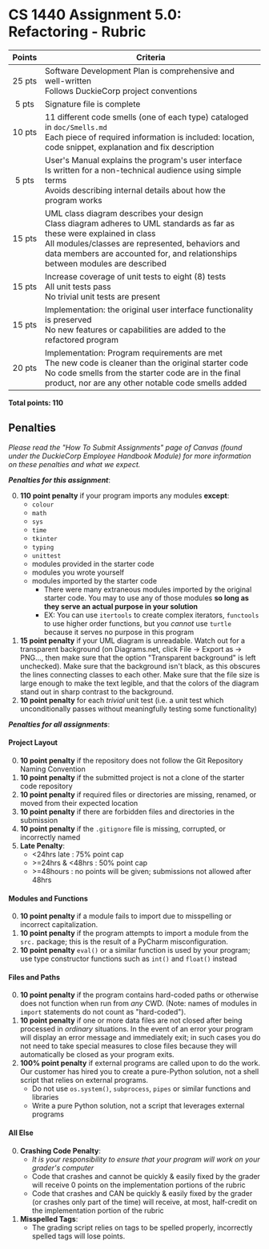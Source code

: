 # CS 1440 Assignment 5.0: Refactoring - Rubric

| Points | Criteria
|:------:|--------------------------------------------------------------------------------
| 25 pts | Software Development Plan is comprehensive and well-written<br/>Follows DuckieCorp project conventions
| 5 pts  | Signature file is complete
| 10 pts | 11 different code smells (one of each type) cataloged in `doc/Smells.md`<br/>Each piece of required information is included: location, code snippet, explanation and fix description
| 5 pts  | User's Manual explains the program's user interface<br/>Is written for a non-technical audience using simple terms<br/>Avoids describing internal details about how the program works
| 15 pts | UML class diagram describes your design<br/>Class diagram adheres to UML standards as far as these were explained in class<br/>All modules/classes are represented, behaviors and data members are accounted for, and relationships between modules are described
| 15 pts | Increase coverage of unit tests to eight (8) tests<br/>All unit tests pass<br/>No trivial unit tests are present
| 15 pts | Implementation: the original user interface functionality is preserved<br/>No new features or capabilities are added to the refactored program
| 20 pts | Implementation: Program requirements are met<br/>The new code is cleaner than the original starter code<br/>No code smells from the starter code are in the final product, nor are any other notable code smells added

**Total points: 110**


## Penalties

*Please read the "How To Submit Assignments" page of Canvas (found under the DuckieCorp Employee Handbook Module) for more information on these penalties and what we expect.*

***Penalties for this assignment***:

0.  **110 point penalty** if your program imports any modules **except**:
    *   `colour`
    *   `math`
    *   `sys`
    *   `time`
    *   `tkinter`
    *   `typing`
    *   `unittest`
    *   modules provided in the starter code
    *   modules you wrote yourself
    *   modules imported by the starter code
        *   There were many extraneous modules imported by the original starter code. You may to use any of those modules **so long as they serve an actual purpose in your solution**
        *   EX: You can use `itertools` to create complex iterators, `functools` to use higher order functions, but you *cannot* use `turtle` because it serves no purpose in this program
1.  **15 point penalty**  if your UML diagram is unreadable.  Watch out for a transparent background (on Diagrams.net, click File -> Export as -> PNG..., then make sure that the option "Transparent background" is left unchecked).  Make sure that the background isn't black, as this obscures the lines connecting classes to each other.  Make sure that the file size is large enough to make the text legible, and that the colors of the diagram stand out in sharp contrast to the background.
2.  **10 point penalty** for each  _trivial_ unit test (i.e. a unit test which unconditionally passes without meaningfully testing some functionality)


***Penalties for all assignments***:

#### Project Layout
0. **10 point penalty** if the repository does not follow the Git Repository Naming Convention
1. **10 point penalty** if the submitted project is not a clone of the starter code repository
2. **10 point penalty** if required files or directories are missing, renamed, or moved from their expected location
3. **10 point penalty** if there are forbidden files and directories in the submission
4. **10 point penalty** if the `.gitignore` file is missing, corrupted, or incorrectly named
5. **Late Penalty**:
    *   \<24hrs late : 75% point cap
    *   \>=24hrs & <48hrs : 50% point cap
    *   \>=48hours : no points will be given; submissions not allowed after 48hrs


#### Modules and Functions
0. **10 point penalty** if a module fails to import due to misspelling or incorrect capitalization.
1. **10 point penalty** if the program attempts to import a module from the `src.` package; this is the result of a PyCharm misconfiguration.
2. **10 point penalty** `eval()` or a similar function is used by your program; use type constructor functions such as `int()` and `float()` instead


#### Files and Paths
0. **10 point penalty** if the program contains hard-coded paths or otherwise does not function when run from *any* CWD.  (Note: names of modules in `import` statements do not count as "hard-coded").
1. **10 point penalty** if one or more data files are not closed after being processed in *ordinary* situations.  In the event of an error your program will display an error message and immediately exit; in such cases you do not need to take special measures to close files because they will automatically be closed as your program exits.
2. **100% point penalty** if external programs are called upon to do the work.  Our customer has hired you to create a pure-Python solution, not a shell script that relies on external programs.
    - Do not use `os.system()`, `subprocess`, `pipes` or similar functions and libraries
    - Write a pure Python solution, not a script that leverages external programs


#### All Else
0. **Crashing Code Penalty**:
    * *It is your responsibility to ensure that your program will work on your grader's computer*
    *   Code that crashes and cannot be quickly & easily fixed by the grader will receive 0 points on the implementation portions of the rubric
    *   Code that crashes and CAN be quickly & easily fixed by the grader (or crashes only part of the time) will receive, at most, half-credit on the implementation portion of the rubric
1. **Misspelled Tags**:
    * The grading script relies on tags to be spelled properly, incorrectly spelled tags will lose points.
